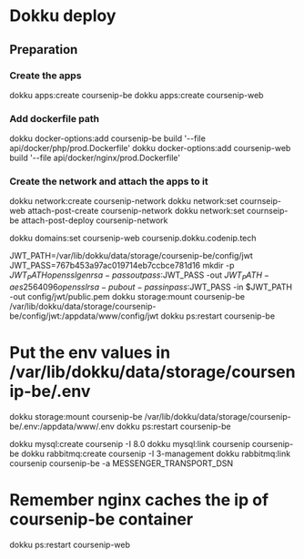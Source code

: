 # Dokku deploy

## Preparation
### Create the apps
dokku apps:create coursenip-be
dokku apps:create coursenip-web
### Add dockerfile path
dokku docker-options:add coursenip-be build '--file api/docker/php/prod.Dockerfile'
dokku docker-options:add coursenip-web build '--file api/docker/nginx/prod.Dockerfile'
### Create the network and attach the apps to it
dokku network:create coursenip-network
dokku network:set cournseip-web attach-post-create coursenip-network
dokku network:set cournseip-be attach-post-deploy coursenip-network

dokku domains:set coursenip-web coursenip.dokku.codenip.tech

JWT_PATH=/var/lib/dokku/data/storage/coursenip-be/config/jwt
JWT_PASS=767b453a97ac019714eb7ccbce781d16
mkdir -p $JWT_PATH
openssl genrsa -passout pass:$JWT_PASS -out $JWT_PATH -aes256 4096
openssl rsa -pubout -passin pass:$JWT_PASS -in $JWT_PATH -out config/jwt/public.pem
dokku storage:mount coursenip-be /var/lib/dokku/data/storage/coursenip-be/config/jwt:/appdata/www/config/jwt
dokku ps:restart coursenip-be
# Put the env values in /var/lib/dokku/data/storage/coursenip-be/.env
dokku storage:mount coursenip-be /var/lib/dokku/data/storage/coursenip-be/.env:/appdata/www/.env
dokku ps:restart coursenip-be

dokku mysql:create coursenip -I 8.0
dokku mysql:link coursenip coursenip-be
dokku rabbitmq:create coursenip -I 3-management
dokku rabbitmq:link coursenip coursenip-be -a MESSENGER_TRANSPORT_DSN

# Remember nginx caches the ip of coursenip-be container
dokku ps:restart coursenip-web